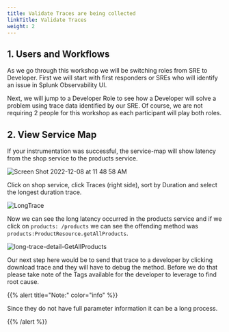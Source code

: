 ```yaml
---
title: Validate Traces are being collected
linkTitle: Validate Traces
weight: 2
---
```


## 1. Users and Workflows

As we go through this workshop we will be switching roles from SRE to Developer.  First we will start with first responders or SREs who will identify an issue in Splunk Observability UI.

Next, we will jump to a Developer Role to see how a Developer will solve a problem using trace data identified by our SRE. Of course, we are not requiring 2 people for this workshop as each participant will play both roles.

## 2. View Service Map

If your instrumentation was successful, the service-map will show latency from the shop service to the products service.

![Screen Shot 2022-12-08 at 11 48 58 AM](https://user-images.githubusercontent.com/32849847/206541846-7f0e6462-7659-44bc-bc48-3621c2872fc4.png)

Click on shop service, click Traces (right side), sort by Duration and select the longest duration trace.

![LongTrace](https://user-images.githubusercontent.com/32849847/204347798-4f232b7f-7a7a-483f-9d61-f0b535e9ecf0.png)

Now we can see the long latency occurred in the products service and if we click on `products: /products` we can see the offending method was `products:ProductResource.getAllProducts`.

![long-trace-detail-GetAllProducts](https://user-images.githubusercontent.com/32849847/204347855-724545bf-c3df-478a-a27d-e4f85f708e15.png)

Our next step here would be to send that trace to a developer by clicking download trace and they will have to debug the method. Before we do that please take note of the Tags available for the developer to leverage to find root cause.

{{% alert title="Note:" color="info" %}}

Since they do not have full parameter information it can be a long process.

{{% /alert %}}
